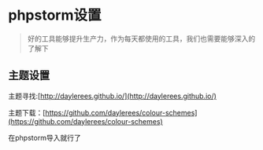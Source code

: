 # phpstorm设置
>好的工具能够提升生产力，作为每天都使用的工具，我们也需要能够深入的了解下

## 主题设置

主题寻找:[http://daylerees.github.io/](http://daylerees.github.io/)

主题下载：[https://github.com/daylerees/colour-schemes](https://github.com/daylerees/colour-schemes)

在phpstorm导入就行了